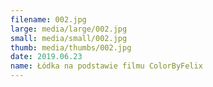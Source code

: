 ```yaml
---
filename: 002.jpg
large: media/large/002.jpg
small: media/small/002.jpg
thumb: media/thumbs/002.jpg
date: 2019.06.23
name: Łódka na podstawie filmu ColorByFelix
---
```

